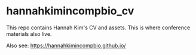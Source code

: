 # hannahkimincompbio_cv

This repo contains Hannah Kim's CV and assets. This is where conference materials also live.

Also see: https://hannahkimincompbio.github.io/ 
